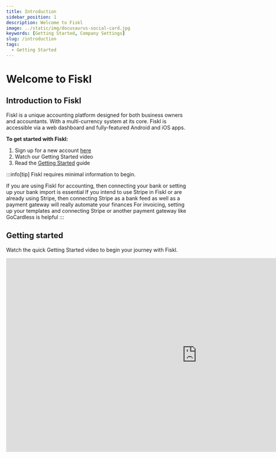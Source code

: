 ```yaml
---
title: Introduction
sidebar_position: 1
description: Welcome to Fiskl
image: ../static/img/docusaurus-social-card.jpg
keywords: [Getting Started, Company Settings]
slug: /introduction
tags:
  - Getting Started
---
```


# Welcome to Fiskl

## Introduction to Fiskl
Fiskl is a unique accounting platform designed for both business owners and accountants. With a multi-currency system at its core.
Fiskl is accessible via a web dashboard and fully-featured Android and iOS apps.

**To get started with Fiskl:**

1. Sign up for a new account [here](https://my.fiskl.com/registration)
1. Watch our Getting Started video
1. Read the [Getting Started](category/getting-started) guide

:::info[tip]
Fiskl requires minimal information to begin.

If you are using Fiskl for accounting, then connecting your bank or setting up your bank import is essential
If you intend to use Stripe in Fiskl or are already using Stripe, then connecting Stripe as a bank feed as well as a payment gateway will really automate your finances
For invoicing, setting up your templates and connecting Stripe or another payment gateway like GoCardless is helpful
:::

## Getting started

Watch the quick Getting Started video to begin your journey with Fiskl.

<iframe width="1033" height="526" src="https://www.youtube.com/embed/GWr8lyWvo7w" title="Getting Started with Fiskl Accounting and Invoicing" frameborder="0" allow="accelerometer; autoplay; clipboard-write; encrypted-media; gyroscope; picture-in-picture; web-share" referrerpolicy="strict-origin-when-cross-origin" allowfullscreen></iframe>


